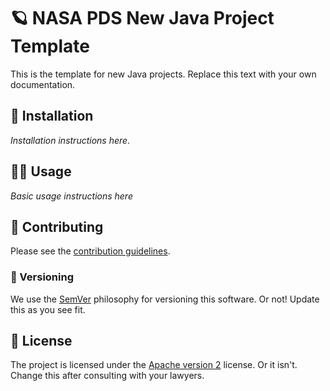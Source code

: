 # 🪐 NASA PDS New Java Project Template

This is the template for new Java projects. Replace this text with your own documentation.


## 📀 Installation


_Installation instructions here_.


## 💁‍♀️ Usage

_Basic usage instructions here_


## 👥 Contributing

Please see the [contribution guidelines](.github/contributing.md).


### 🔢 Versioning

We use the [SemVer](https://semver.org/) philosophy for versioning this software. Or not! Update this as you see fit.


## 📃 License

The project is licensed under the [Apache version 2](LICENSE.md) license. Or it isn't. Change this after consulting with your lawyers.

